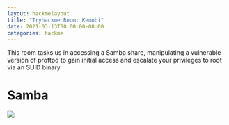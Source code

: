 ```yaml
---
layout: hackmelayout
title: "Tryhackme Room: Kenobi"
date: 2021-03-13T00:00:00-08:00 
categories: hackme
---
```

This room tasks us  in accessing a Samba share, manipulating a vulnerable version of proftpd to gain initial access and escalate your privileges to root via an SUID binary.

<h1>Samba</h1>

![](https://clamshatter.github.io/assets/kenobi1.png)


